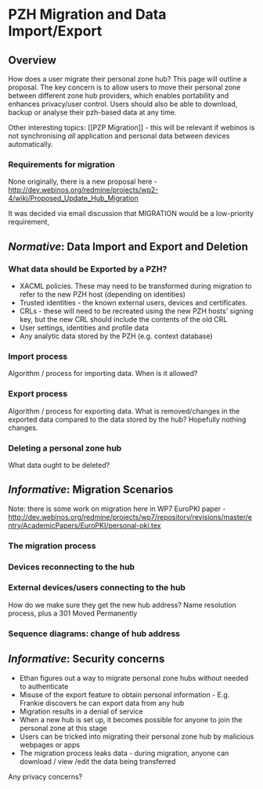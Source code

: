 PZH Migration and Data Import/Export
====================================

Overview
--------

How does a user migrate their personal zone hub? This page will outline a proposal. The key concern is to allow users to move their personal zone between different zone hub providers, which enables portability and enhances privacy/user control. Users should also be able to download, backup or analyse their pzh-based data at any time.

Other interesting topics: [[PZP Migration]] - this will be relevant if webinos is not synchronising _all_ application and personal data between devices automatically.

### Requirements for migration

None originally, there is a new proposal here - http://dev.webinos.org/redmine/projects/wp2-4/wiki/Proposed_Update_Hub_Migration

It was decided via email discussion that MIGRATION would be a low-priority requirement,

_Normative_: Data Import and Export and Deletion
----------------------------------------------------------

### What data should be Exported by a PZH?

-   XACML policies. These may need to be transformed during migration to refer to the new PZH host (depending on identities)
-   Trusted identities - the known external users, devices and certificates.
-   CRLs - these will need to be recreated using the new PZH hosts’ signing key, but the new CRL should include the contents of the old CRL
-   User settings, identities and profile data
-   Any analytic data stored by the PZH (e.g. context database)

### Import process

Algorithm / process for importing data. When is it allowed?

### Export process

Algorithm / process for exporting data. What is removed/changes in the exported data compared to the data stored by the hub? Hopefully nothing changes.

### Deleting a personal zone hub

What data ought to be deleted?

_Informative_: Migration Scenarios
--------------------------------------------

Note: there is some work on migration here in WP7 EuroPKI paper - http://dev.webinos.org/redmine/projects/wp7/repository/revisions/master/entry/AcademicPapers/EuroPKI/personal-pki.tex

### The migration process

### Devices reconnecting to the hub

### External devices/users connecting to the hub

How do we make sure they get the new hub address? Name resolution process, plus a 301 Moved Permanently

### Sequence diagrams: change of hub address

_Informative_: Security concerns
------------------------------------------

-   Ethan figures out a way to migrate personal zone hubs without needed to authenticate
-   Misuse of the export feature to obtain personal information - E.g. Frankie discovers he can export data from any hub
-   Migration results in a denial of service
-   When a new hub is set up, it becomes possible for anyone to join the personal zone at this stage
-   Users can be tricked into migrating their personal zone hub by malicious webpages or apps
-   The migration process leaks data - during migration, anyone can download / view /edit the data being transferred

Any privacy concerns?

